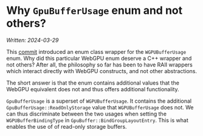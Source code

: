 # Why `GpuBufferUsage` enum and not others?

_Written: 2024-03-29_

This [commit](https://github.com/Nelarius/rayfinder/commit/70c89b91c590da381599c7da761d1228138d73b2) introduced an enum class wrapper for the `WGPUBufferUsage` enum. Why did this particular WebGPU enum deserve a C++ wrapper and not others? After all, the philosophy so far has been to have RAII wrappers which interact directly with WebGPU constructs, and not other abstractions.

The short answer is that the enum contains additional values that the WebGPU equivalent does not and thus offers additional functionality.

`GpuBufferUsage` is a superset of `WGPUBufferUsage`. It contains the additional `GpuBufferUsage::ReadOnlyStorage` value that `WGPUBufferUsage` does not. We can thus discriminate between the two usages when setting the `WGPUBufferBindingType` in `GpuBuffer::BindGroupLayoutEntry`. This is what enables the use of of read-only storage buffers.

